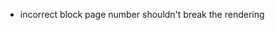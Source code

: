<!-- - page title highlighting work -->
<!-- - block highlighting should work -->
<!-- - invalid backref shouldn't trigger highlighting -->
- incorrect block page number shouldn't break the rendering
<!-- - make sure all blocks are rendered -->
<!-- - make sure numbered lists are correctly labeled -->
<!-- - make sure bad page is gracefully handled -->
<!-- - invalid block type should show error block UI -->
